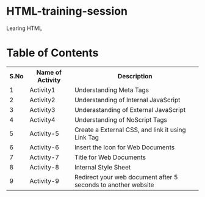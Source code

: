 # HTML-training-session
Learing HTML

# Table of Contents

<table>
  <tr>
    <th>S.No</th>
    <th>Name of Activity</th>
    <th>Description</th>
    </tr>
  <tr>
    <td>1</td>
    <td>Activity1</td>
    <td>Understanding Meta Tags</td>
   </tr>
  <tr>
  <td>2</td>
  <td>Activity2</td>
  <td>Understanding of Internal JavaScript</td>
  </tr>
  <tr>
    <td>3</td>
    <td>Activity3</td>
    <td>Underastanding of External JavaScript</td>
  </tr>
  <tr>
    <td>4</td>
    <td>Activity4</td>
    <td>Understanding of NoScript Tags</td>
  </tr>
   <tr>
    <td>5</td>
    <td>Activity-5</td>
    <td>Create a External CSS, and link it using Link Tag</td>
  </tr>
  <tr>
    <td>6</td>
    <td>Activity-6</td>
    <td>Insert the Icon for Web Documents</td>
  </tr>
   <tr>
    <td>7</td>
    <td>Activity-7</td>
    <td>Title for Web Documents</td>
  </tr>
   <tr>
    <td>8</td>
    <td>Activity-8</td>
    <td>Internal Style Sheet</td>
  </tr>
  <tr>
    <td>9</td>
    <td>Activity-9</td>
    <td>Redirect your web document after 5 seconds to another website</td>
  </tr>
  </table>
    
    

